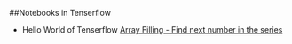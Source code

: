##Notebooks in Tenserflow

* Hello World of Tenserflow [Array Filling - Find next number in the series](#array_fitting.ipynb)
